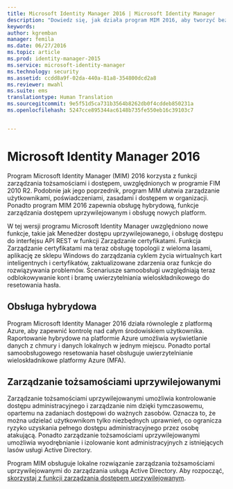 ```yaml
---
title: Microsoft Identity Manager 2016 | Microsoft Identity Manager
description: "Dowiedz się, jak działa program MIM 2016, aby tworzyć bezpieczniejsze i wygodniejsze systemy zarządzania tożsamościami w chmurze i lokalnie."
keywords: 
author: kgremban
manager: femila
ms.date: 06/27/2016
ms.topic: article
ms.prod: identity-manager-2015
ms.service: microsoft-identity-manager
ms.technology: security
ms.assetid: ccdd8a9f-02da-440a-81a8-354800dcd2a8
ms.reviewer: mwahl
ms.suite: ems
translationtype: Human Translation
ms.sourcegitcommit: 9e5f51d5ca731b3564b8262db0f4cddeb850231a
ms.openlocfilehash: 5247cce895344ac6148b735fe550eb16c39103c7


---
```


# Microsoft Identity Manager 2016
Program Microsoft Identity Manager (MIM) 2016 korzysta z funkcji zarządzania tożsamościami i dostępem, uwzględnionych w programie FIM 2010 R2. Podobnie jak jego poprzednik, program MIM ułatwia zarządzanie użytkownikami, poświadczeniami, zasadami i dostępem w organizacji.  Ponadto program MIM 2016 zapewnia obsługę hybrydową, funkcje zarządzania dostępem uprzywilejowanym i obsługę nowych platform.

W tej wersji programu Microsoft Identity Manager uwzględniono nowe funkcje, takie jak Menedżer dostępu uprzywilejowanego, i obsługę dostępu do interfejsu API REST w funkcji Zarządzanie certyfikatami. Funkcja Zarządzanie certyfikatami ma teraz obsługę topologii z wieloma lasami, aplikację ze sklepu Windows do zarządzania cyklem życia wirtualnych kart inteligentnych i certyfikatów, zaktualizowane zdarzenia oraz funkcje do rozwiązywania problemów. Scenariusze samoobsługi uwzględniają teraz odblokowywanie kont i bramę uwierzytelniania wieloskładnikowego do resetowania hasła.

## Obsługa hybrydowa
Program Microsoft Identity Manager 2016 działa równolegle z platformą Azure, aby zapewnić kontrolę nad całym środowiskiem użytkownika. Raportowanie hybrydowe na platformie Azure umożliwia wyświetlanie danych z chmury i danych lokalnych w jednym miejscu. Ponadto portal samoobsługowego resetowania haseł obsługuje uwierzytelnianie wieloskładnikowe platformy Azure (MFA).

## Zarządzanie tożsamościami uprzywilejowanymi
Zarządzanie tożsamościami uprzywilejowanymi umożliwia kontrolowanie dostępu administracyjnego i zarządzanie nim dzięki tymczasowemu, opartemu na zadaniach dostępowi do ważnych zasobów. Oznacza to, że można udzielać użytkownikom tylko niezbędnych uprawnień, co ogranicza ryzyko uzyskania pełnego dostępu administracyjnego przez osobę atakującą. Ponadto zarządzanie tożsamościami uprzywilejowanymi umożliwia wyodrębnianie i izolowanie kont administracyjnych z istniejących lasów usługi Active Directory.

Program MIM obsługuje lokalne rozwiązanie zarządzania tożsamościami uprzywilejowanymi do zarządzania usługą Active Directory. Aby rozpocząć, [skorzystaj z funkcji zarządzania dostępem uprzywilejowanym](/microsoft-identity-manager/pam/privileged-identity-management-for-active-directory-domain-services).



<!--HONumber=Jun16_HO5-->


